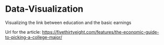 # Data-Visualization
Visualizing the link between education and the basic earnings

Url for the article:
https://fivethirtyeight.com/features/the-economic-guide-to-picking-a-college-major/
